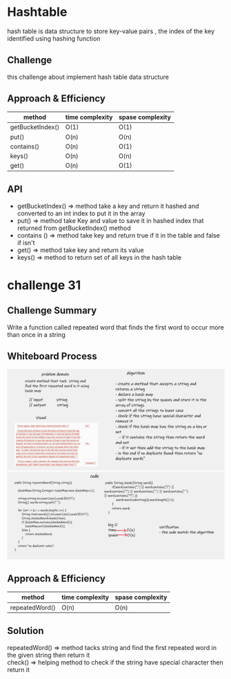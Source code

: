 # Hashtable
hash table is data structure to store key-value pairs , the index of the key identified using hashing function 

## Challenge
this challenge about implement hash table data structure

## Approach & Efficiency

| method           | time complexity | spase complexity |
|------------------|-----------------|------------------|
| getBucketIndex() | O(1)            | O(1)             |
| put()            | O(n)            | O(n)             |
| contains()       | O(n)            | O(1)             |
| keys()           | O(n)            | O(n)             |
| get()            | O(n)            | O(1)             |


## API

- getBucketIndex() => method take a key and return it hashed and converted to an int index to put it in the array
- put() => method take Key and value to save it in hashed index that returned from getBucketIndex() method
- contains () => method take key and return true if it in the table and false if isn't
- get() => method take key and return its value 
- keys() => method to return set of all keys in the hash table 


# challenge 31

## Challenge Summary
Write a function called repeated word that finds the first word to occur more than once in a string

## Whiteboard Process
![repeatedWord](../img/repeatedWord1.png)
![repeatedWord](../img/repeatedWord.png)

## Approach & Efficiency

| method         | time complexity | spase complexity |
|----------------|-----------------|------------------|
| repeatedWord() | O(n)            | O(n)             |


## Solution
repeatedWord() => method tacks string and find the first repeated word in the given string then return it  
check() => helping method to check if the string have special character then return it  


